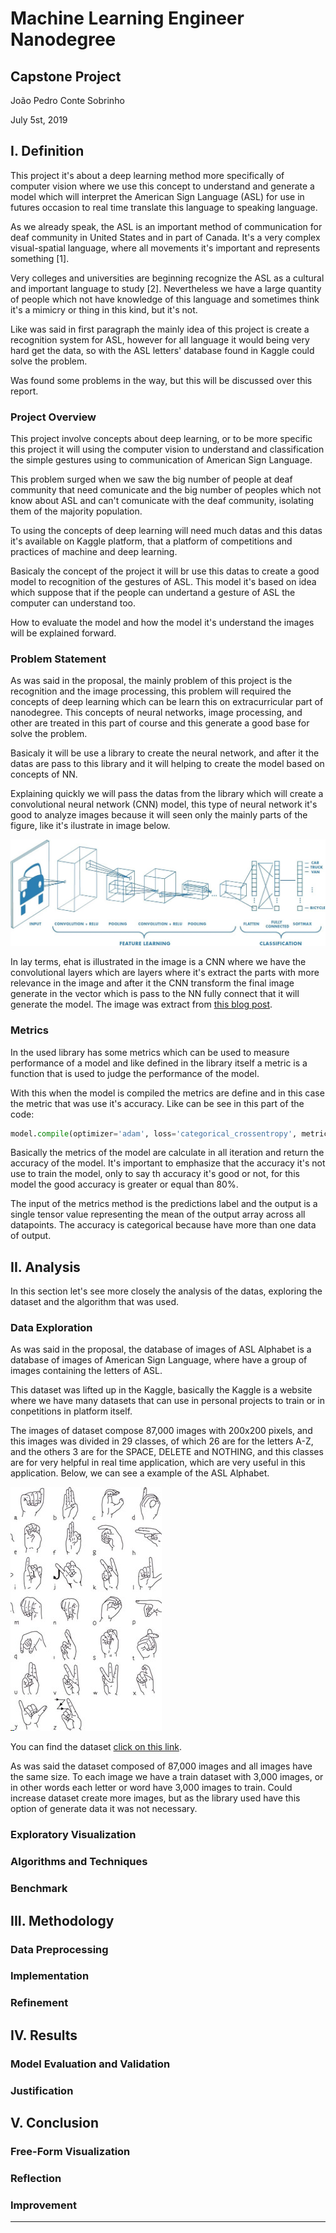 # Machine Learning Engineer Nanodegree
## Capstone Project
João Pedro Conte Sobrinho

July 5st, 2019

## I. Definition
This project it's about a deep learning method more specifically of computer vision where we use this concept to understand and generate a model which will interpret the American Sign Language (ASL) for use in futures occasion to real time translate this language to speaking language.

As we already speak, the ASL is an important method of communication for deaf community in United States and in part of Canada. It's a very complex visual-spatial language, where all movements it's important and represents something [1].

Very colleges and universities are beginning recognize the ASL as a cultural and important language to study [2]. Nevertheless we have a large quantity of people which not have knowledge of this language and sometimes think it's a mimicry or thing in this kind, but it's not. 

Like was said in first paragraph the mainly idea of this project is create a recognition system for ASL, however for all language it would being very hard get the data, so with the ASL letters' database found in Kaggle could solve the problem.

Was found some problems in the way, but this will be discussed over this report.

### Project Overview
This project involve concepts about deep learning, or to be more specific this project it will using the computer vision to understand and classification the simple gestures using to communication of American Sign Language.

This problem surged when we saw the big number of people at deaf community that need comunicate and the big number of peoples which not know about ASL and can't comunicate with the deaf community, isolating them of the majority population. 

To using the concepts of deep learning will need much datas and this datas it's available on Kaggle platform, that a platform of competitions and practices of machine and deep learning.

Basicaly the concept of the project it will br use this datas to create a good model to recognition of the gestures of ASL. This model it's based on idea which suppose that if the people can undertand a gesture of ASL the computer can understand too.

How to evaluate the model and how the model it's understand the images will be explained forward.

<!--In this section, look to provide a high-level overview of the project in layman’s terms. Questions to ask yourself when writing this section:
- _Has an overview of the project been provided, such as the problem domain, project origin, and related datasets or input data?_
- _Has enough background information been given so that an uninformed reader would understand the problem domain and following problem statement?_-->

### Problem Statement
As was said in the proposal, the mainly problem of this project is the recognition and the image processing, this problem will required the concepts of deep learning which can be learn this on extracurricular part of nanodegree. This concepts of neural networks, image processing, and other are treated in this part of course and this generate a good base for solve the problem.

Basicaly it will be use a library to create the neural network, and after it the datas are pass to this library and it will helping to create the model based on concepts of NN.

Explaining quickly we will pass the datas from the library which will create a convolutional neural network (CNN) model, this type of neural network it's good to analyze images because it will seen only the mainly parts of the figure, like it's ilustrate in image below.

![CNN](images/cnn.jpeg "Convolutional Neural Network")

In lay terms, ehat is illustrated in the image is a CNN where we have the convolutional layers which are layers where it's extract the parts with more relevance in the image and after it the CNN transform the final image generate in the vector which is pass to the NN fully connect that it will generate the model. The image was extract from [this blog post](https://towardsdatascience.com/a-comprehensive-guide-to-convolutional-neural-networks-the-eli5-way-3bd2b1164a53).

<!--In this section, you will want to clearly define the problem that you are trying to solve, including the strategy (outline of tasks) you will use to achieve the desired solution. You should also thoroughly discuss what the intended solution will be for this problem. Questions to ask yourself when writing this section:
- _Is the problem statement clearly defined? Will the reader understand what you are expecting to solve?_
- _Have you thoroughly discussed how you will attempt to solve the problem?_
- _Is an anticipated solution clearly defined? Will the reader understand what results you are looking for?_-->

### Metrics
In the used library has some metrics which can be used to measure performance of a model and like defined in the library itself a metric is a function that is used to judge the performance of the model.

With this when the model is compiled the metrics are define and in this case the metric that was use it's accuracy. Like can be see in this part of the code:

```python
model.compile(optimizer='adam', loss='categorical_crossentropy', metrics=["accuracy"])
```
Basically the metrics of the model are calculate in all iteration and return the accuracy of the model. It's important to emphasize that the accuracy it's not use to train the model, only to say th accuracy it's good or not, for this model the good accuracy is greater or equal than 80%.

The input of the metrics method is the predictions label and the output is a single tensor value representing the mean of the output array across all datapoints. The accuracy is categorical because have more than one data of output. 

<!--In this section, you will need to clearly define the metrics or calculations you will use to measure performance of a model or result in your project. These calculations and metrics should be justified based on the characteristics of the problem and problem domain. Questions to ask yourself when writing this section:
- _Are the metrics you’ve chosen to measure the performance of your models clearly discussed and defined?_
- _Have you provided reasonable justification for the metrics chosen based on the problem and solution?_-->


## II. Analysis
<!--_(approx. 2-4 pages)_-->
In this section let's see more closely the analysis of the datas, exploring the dataset and the algorithm that was used.

### Data Exploration
As was said in the proposal, the database of images of ASL Alphabet is a database of images of American Sign Language, where have a group of images containing the letters of ASL.

This dataset was lifted up in the Kaggle, basically the Kaggle is a website where we have many datasets that can use in personal projects to train or in conpetitions in platform itself.

The images of dataset compose 87,000 images with 200x200 pixels, and this images was divided in 29 classes, of which 26 are for the letters A-Z, and the others 3 are for the SPACE, DELETE and NOTHING, and this classes are for very helpful in real time application, which are very useful in this application. Below, we can see a example of the ASL Alphabet.

![CNN](images/asl.jpg "ASL Alphabet")

You can find the dataset [click on this link](https://www.kaggle.com/grassknoted/asl-alphabet).

As was said the dataset composed of 87,000 images and all images have the same size. To each image we have a train dataset with 3,000 images, or in other words each letter or word have 3,000 images to train. Could increase dataset create more images, but as the library used have this option of generate data it was not necessary.

<!--In this section, you will be expected to analyze the data you are using for the problem. This data can either be in the form of a dataset (or datasets), input data (or input files), or even an environment. The type of data should be thoroughly described and, if possible, have basic statistics and information presented (such as discussion of input features or defining characteristics about the input or environment). Any abnormalities or interesting qualities about the data that may need to be addressed have been identified (such as features that need to be transformed or the possibility of outliers). Questions to ask yourself when writing this section:
- _If a dataset is present for this problem, have you thoroughly discussed certain features about the dataset? Has a data sample been provided to the reader?_
- _If a dataset is present for this problem, are statistics about the dataset calculated and reported? Have any relevant results from this calculation been discussed?_
- _If a dataset is **not** present for this problem, has discussion been made about the input space or input data for your problem?_
- _Are there any abnormalities or characteristics about the input space or dataset that need to be addressed? (categorical variables, missing values, outliers, etc.)_-->

### Exploratory Visualization


<!--In this section, you will need to provide some form of visualization that summarizes or extracts a relevant characteristic or feature about the data. The visualization should adequately support the data being used. Discuss why this visualization was chosen and how it is relevant. Questions to ask yourself when writing this section:
- _Have you visualized a relevant characteristic or feature about the dataset or input data?_
- _Is the visualization thoroughly analyzed and discussed?_
- _If a plot is provided, are the axes, title, and datum clearly defined?_-->

### Algorithms and Techniques


<!--In this section, you will need to discuss the algorithms and techniques you intend to use for solving the problem. You should justify the use of each one based on the characteristics of the problem and the problem domain. Questions to ask yourself when writing this section:
- _Are the algorithms you will use, including any default variables/parameters in the project clearly defined?_
- _Are the techniques to be used thoroughly discussed and justified?_
- _Is it made clear how the input data or datasets will be handled by the algorithms and techniques chosen?_-->

### Benchmark


<!--In this section, you will need to provide a clearly defined benchmark result or threshold for comparing across performances obtained by your solution. The reasoning behind the benchmark (in the case where it is not an established result) should be discussed. Questions to ask yourself when writing this section:
- _Has some result or value been provided that acts as a benchmark for measuring performance?_
- _Is it clear how this result or value was obtained (whether by data or by hypothesis)?_-->


## III. Methodology
<!--_(approx. 3-5 pages)_-->

### Data Preprocessing


<!--In this section, all of your preprocessing steps will need to be clearly documented, if any were necessary. From the previous section, any of the abnormalities or characteristics that you identified about the dataset will be addressed and corrected here. Questions to ask yourself when writing this section:
- _If the algorithms chosen require preprocessing steps like feature selection or feature transformations, have they been properly documented?_
- _Based on the **Data Exploration** section, if there were abnormalities or characteristics that needed to be addressed, have they been properly corrected?_
- _If no preprocessing is needed, has it been made clear why?_-->

### Implementation


<!--In this section, the process for which metrics, algorithms, and techniques that you implemented for the given data will need to be clearly documented. It should be abundantly clear how the implementation was carried out, and discussion should be made regarding any complications that occurred during this process. Questions to ask yourself when writing this section:
- _Is it made clear how the algorithms and techniques were implemented with the given datasets or input data?_
- _Were there any complications with the original metrics or techniques that required changing prior to acquiring a solution?_
- _Was there any part of the coding process (e.g., writing complicated functions) that should be documented?_-->

### Refinement


<!--In this section, you will need to discuss the process of improvement you made upon the algorithms and techniques you used in your implementation. For example, adjusting parameters for certain models to acquire improved solutions would fall under the refinement category. Your initial and final solutions should be reported, as well as any significant intermediate results as necessary. Questions to ask yourself when writing this section:
- _Has an initial solution been found and clearly reported?_
- _Is the process of improvement clearly documented, such as what techniques were used?_
- _Are intermediate and final solutions clearly reported as the process is improved?_-->


## IV. Results
<!--_(approx. 2-3 pages)_-->

### Model Evaluation and Validation


<!--In this section, the final model and any supporting qualities should be evaluated in detail. It should be clear how the final model was derived and why this model was chosen. In addition, some type of analysis should be used to validate the robustness of this model and its solution, such as manipulating the input data or environment to see how the model’s solution is affected (this is called sensitivity analysis). Questions to ask yourself when writing this section:
- _Is the final model reasonable and aligning with solution expectations? Are the final parameters of the model appropriate?_
- _Has the final model been tested with various inputs to evaluate whether the model generalizes well to unseen data?_
- _Is the model robust enough for the problem? Do small perturbations (changes) in training data or the input space greatly affect the results?_
- _Can results found from the model be trusted?_-->

### Justification


<!--In this section, your model’s final solution and its results should be compared to the benchmark you established earlier in the project using some type of statistical analysis. You should also justify whether these results and the solution are significant enough to have solved the problem posed in the project. Questions to ask yourself when writing this section:
- _Are the final results found stronger than the benchmark result reported earlier?_
- _Have you thoroughly analyzed and discussed the final solution?_
- _Is the final solution significant enough to have solved the problem?_-->


## V. Conclusion
<!--_(approx. 1-2 pages)_-->

### Free-Form Visualization


<!--In this section, you will need to provide some form of visualization that emphasizes an important quality about the project. It is much more free-form, but should reasonably support a significant result or characteristic about the problem that you want to discuss. Questions to ask yourself when writing this section:
- _Have you visualized a relevant or important quality about the problem, dataset, input data, or results?_
- _Is the visualization thoroughly analyzed and discussed?_
- _If a plot is provided, are the axes, title, and datum clearly defined?_-->

### Reflection


<!--In this section, you will summarize the entire end-to-end problem solution and discuss one or two particular aspects of the project you found interesting or difficult. You are expected to reflect on the project as a whole to show that you have a firm understanding of the entire process employed in your work. Questions to ask yourself when writing this section:
- _Have you thoroughly summarized the entire process you used for this project?_
- _Were there any interesting aspects of the project?_
- _Were there any difficult aspects of the project?_
- _Does the final model and solution fit your expectations for the problem, and should it be used in a general setting to solve these types of problems?_-->

### Improvement


<!--In this section, you will need to provide discussion as to how one aspect of the implementation you designed could be improved. As an example, consider ways your implementation can be made more general, and what would need to be modified. You do not need to make this improvement, but the potential solutions resulting from these changes are considered and compared/contrasted to your current solution. Questions to ask yourself when writing this section:
- _Are there further improvements that could be made on the algorithms or techniques you used in this project?_
- _Were there algorithms or techniques you researched that you did not know how to implement, but would consider using if you knew how?_
- _If you used your final solution as the new benchmark, do you think an even better solution exists?_-->

 -----------

<!-- **Before submitting, ask yourself. . .** -->

<!-- - Does the project report you’ve written follow a well-organized structure similar to that of the project template?
- Is each section (particularly **Analysis** and **Methodology**) written in a clear, concise and specific fashion? Are there any ambiguous terms or phrases that need clarification?
- Would the intended audience of your project be able to understand your analysis, methods, and results?
- Have you properly proof-read your project report to assure there are minimal grammatical and spelling mistakes?
- Are all the resources used for this project correctly cited and referenced?
- Is the code that implements your solution easily readable and properly commented?
- Does the code execute without error and produce results similar to those reported? -->
